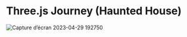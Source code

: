 # Three.js Journey (Haunted House)

![Capture d’écran 2023-04-29 192750](https://user-images.githubusercontent.com/99765449/235352990-ae7e08fb-30a4-4454-8236-b69ce9de78a3.jpg)
